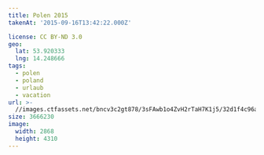 ```yaml
---
title: Polen 2015
takenAt: '2015-09-16T13:42:22.000Z'

license: CC BY-ND 3.0
geo:
  lat: 53.920333
  lng: 14.248666
tags:
  - polen
  - poland
  - urlaub
  - vacation
url: >-
  //images.ctfassets.net/bncv3c2gt878/3sFAwb1o4ZvH2rTaH7K1j5/32d1f4c96aa39d8f6df6499ad2031c15/polen-2015_25931871416_o
size: 3666230
image:
  width: 2868
  height: 4310
---
```

